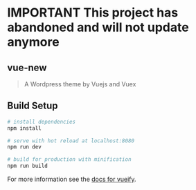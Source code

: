 # IMPORTANT This project has abandoned and will not update anymore

## vue-new

> A Wordpress theme by Vuejs and Vuex

## Build Setup

``` bash
# install dependencies
npm install

# serve with hot reload at localhost:8080
npm run dev

# build for production with minification
npm run build
```

For more information see the [docs for vueify](https://github.com/vuejs/vueify).
